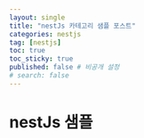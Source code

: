 ```yaml
---
layout: single
title: "nestJs 카테고리 샘플 포스트"
categories: nestjs
tag: [nestjs]
toc: true
toc_sticky: true
published: false # 비공개 설정
# search: false
---
```


# nestJs 샘플

